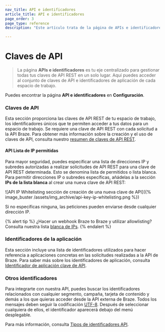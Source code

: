 ```yaml
---
nav_title: API e identificadores
article_title: API e identificadores
page_order: 3
page_type: reference
description: "Este artículo trata de la página de APIs e identificadores, que muestra los identificadores de API para tu espacio de trabajo."

---
```


# Claves de API

> La página **APIs e identificadores** es tu eje centralizado para gestionar todas tus claves de API REST en un solo lugar. Aquí puedes acceder al conjunto de claves de API e identificadores de aplicación de cada espacio de trabajo.

Puedes encontrar la página **API e identificadores** en **Configuración**.

### Claves de API

Esta sección proporciona las claves de API REST de tu espacio de trabajo, los identificadores únicos que te permiten acceder a tus datos para un espacio de trabajo. Se requiere una clave de API REST con cada solicitud a la API Braze. Para obtener más información sobre la creación y el uso de claves de API, consulta nuestro [resumen de claves de API REST]({{site.baseurl}}/api/api_key/).

#### API Lista de IP permitidas

Para mayor seguridad, puedes especificar una lista de direcciones IP y subredes autorizadas a realizar solicitudes de API REST para una clave de API REST determinada. Esto se denomina lista de permitidos o lista blanca. Para permitir direcciones IP o subredes específicas, añádelas a la sección **IPs de la lista blanca** al crear una nueva clave de API REST: 

\![API IP Whitelisting sección de creación de una nueva clave de API]({% image_buster /assets/img_archive/api-key-ip-whitelisting.png %})

Si no especificas ninguna, las peticiones pueden enviarse desde cualquier dirección IP.

{% alert tip %}
¿Hacer un webhook Braze to Braze y utilizar allowlisting? Consulta nuestra lista [blanca de IPs]({{site.baseurl}}/user_guide/message_building_by_channel/webhooks/creating_a_webhook/#ip-whitelisting).
{% endalert %}

### Identificadores de la aplicación

Esta sección incluye una lista de identificadores utilizados para hacer referencia a aplicaciones concretas en las solicitudes realizadas a la API de Braze. Para saber más sobre los identificadores de aplicación, consulta [Identificador de aplicación clave de API]({{site.baseurl}}/api/identifier_types/).

### Otros identificadores

Para integrarte con nuestra API, puedes buscar los identificadores relacionados con cualquier segmento, campaña, tarjeta de contenido y demás a los que quieras acceder desde la API externa de Braze. Todos los mensajes deben seguir la codificación [UTF-8](https://en.wikipedia.org/wiki/UTF-8). Después de seleccionar cualquiera de ellos, el identificador aparecerá debajo del menú desplegable.

Para más información, consulta [Tipos de identificadores API]({{site.baseurl}}/api/identifier_types/).


